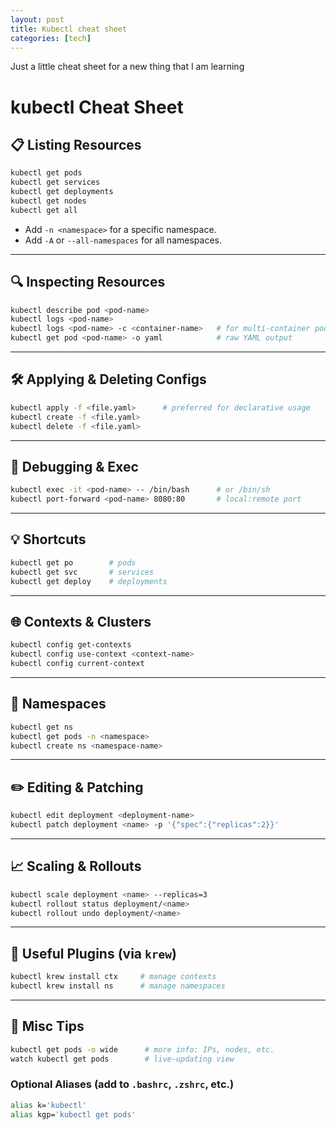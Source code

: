 ```yaml
---
layout: post
title: Kubectl cheat sheet
categories: [tech]
---
```


Just a little cheat sheet for a new thing that I am learning


#  kubectl Cheat Sheet

## 📋 Listing Resources

```bash
kubectl get pods
kubectl get services
kubectl get deployments
kubectl get nodes
kubectl get all
```

- Add `-n <namespace>` for a specific namespace.
- Add `-A` or `--all-namespaces` for all namespaces.

---

## 🔍 Inspecting Resources

```bash
kubectl describe pod <pod-name>
kubectl logs <pod-name>
kubectl logs <pod-name> -c <container-name>   # for multi-container pods
kubectl get pod <pod-name> -o yaml            # raw YAML output
```

---

## 🛠️ Applying & Deleting Configs

```bash
kubectl apply -f <file.yaml>      # preferred for declarative usage
kubectl create -f <file.yaml>
kubectl delete -f <file.yaml>
```

---

## 🚨 Debugging & Exec

```bash
kubectl exec -it <pod-name> -- /bin/bash      # or /bin/sh
kubectl port-forward <pod-name> 8080:80       # local:remote port
```

---

## 💡 Shortcuts

```bash
kubectl get po        # pods
kubectl get svc       # services
kubectl get deploy    # deployments
```

---

## 🌐 Contexts & Clusters

```bash
kubectl config get-contexts
kubectl config use-context <context-name>
kubectl config current-context
```

---

## 📛 Namespaces

```bash
kubectl get ns
kubectl get pods -n <namespace>
kubectl create ns <namespace-name>
```

---

## ✏️ Editing & Patching

```bash
kubectl edit deployment <deployment-name>
kubectl patch deployment <name> -p '{"spec":{"replicas":2}}'
```

---

## 📈 Scaling & Rollouts

```bash
kubectl scale deployment <name> --replicas=3
kubectl rollout status deployment/<name>
kubectl rollout undo deployment/<name>
```

---

## 🔌 Useful Plugins (via `krew`)

```bash
kubectl krew install ctx     # manage contexts
kubectl krew install ns      # manage namespaces
```

---

## 🧠 Misc Tips

```bash
kubectl get pods -o wide      # more info: IPs, nodes, etc.
watch kubectl get pods        # live-updating view
```

### Optional Aliases (add to `.bashrc`, `.zshrc`, etc.)

```bash
alias k='kubectl'
alias kgp='kubectl get pods'
```
